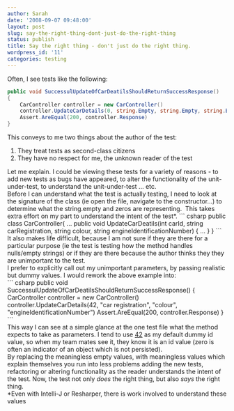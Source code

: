 ```yaml
---
author: Sarah
date: '2008-09-07 09:48:00'
layout: post
slug: say-the-right-thing-dont-just-do-the-right-thing
status: publish
title: Say the right thing - don't just do the right thing.
wordpress_id: '11'
categories: testing
---
```


Often, I see tests like the following:
``` csharp
public void SuccessulUpdateOfCarDeatilsShouldReturnSuccessResponse()
{
	CarController controller = new CarController()
	controller.UpdateCarDetails(0, string.Empty, string.Empty, string.Empty)
	Assert.AreEqual(200, controller.Response)
}
```
<div>This conveys to me two things about the author of the test:</div>
<div>
<ol>
	<li>They treat tests as second-class citizens</li>
	<li>They have no respect for me, the unknown reader of the test</li>
</ol>
<div>Let me explain. I could be viewing these tests for a variety of reasons - to add new tests as bugs have appeared, to alter the functionality of the unit-under-test, to understand the unit-under-test ... etc.</div>
<div>Before I can understand what the test is actually testing, I need to look at the signature of the class (ie open the file, navigate to the constructor...) to determine what the string.empty and zeros are representing.  This takes extra effort on my part to understand the intent of the test*.
``` csharp
public class CarController{
	...
	public void UpdateCarDeatils(int carId, string carRegistration, string colour, string engineIdentificationNumber)
	{
		...
	}
}
```
</div>
<div>It also makes life difficult, because I am not sure if they are there for a particular purpose (ie the test is testing how the method handles nulls/empty strings) or if they are there because the author thinks they they are unimportant to the test.</div>
<div>I prefer to explicitly call out my unimportant parameters, by passing realistic but dummy values. I would rework the above example into:</div>
<div>
``` csharp
public void SuccessulUpdateOfCarDeatilsShouldReturnSuccessResponse()
{
	CarController controller = new CarController()
	controller.UpdateCarDetails(42, "car registration", "colour", "engineIdentificationNumber")
	Assert.AreEqual(200, controller.Response)
}
```
</div>
<div>This way I can see at a simple glance at the one test file what the method expects to take as parameters. I tend to use <a href="http://en.wikipedia.org/wiki/Answer_to_Life,_the_Universe,_and_Everything">42</a> as my default dummy id value, so when my team mates see it, they know it is an id value (zero is often an indicator of an object which is not persisted).</div>
<div>By replacing the meaningless empty values, with meaningless values which explain themselves you run into less problems adding the new tests, refactoring or altering functionality as the reader understands the intent of the test. Now, the test not only <span style="font-style:italic;">does</span> the right thing, but also <span style="font-style:italic;">says</span> the right thing.</div>
<div>*Even with Intelli-J or Resharper, there is work involved to understand these values</div>
</div>